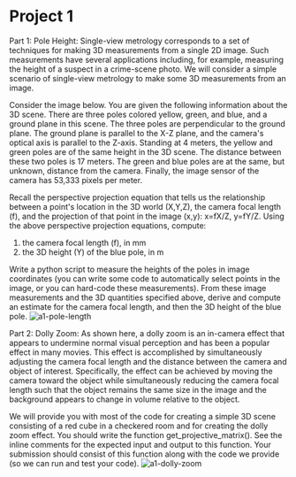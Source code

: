 # Project 1

Part 1: Pole Height: Single-view metrology corresponds to a set of techniques for making 3D measurements from a single 2D image. Such measurements have several applications including, for example, measuring the height of a suspect in a crime-scene photo. We will consider a simple scenario of single-view metrology to make some 3D measurements from an image.

Consider the image below. You are given the following information about the 3D scene. There are three poles colored yellow, green, and blue, and a ground plane in this scene. The three poles are perpendicular to the ground plane. The ground plane is parallel to the X-Z plane, and the camera's optical axis is parallel to the Z-axis. Standing at 4 meters, the yellow and green poles are of the same height in the 3D scene. The distance between these two poles is 17 meters. The green and blue poles are at the same, but unknown, distance from the camera. Finally, the image sensor of the camera has 53,333 pixels per meter.

Recall the perspective projection equation that tells us the relationship between a point's location in the 3D world (X,Y,Z), the camera focal length (f), and the projection of that point in the image (x,y): x=fX/Z, y=fY/Z. Using the above perspective projection equations, compute:

1. the camera focal length (f), in mm
2. the 3D height (Y) of the blue pole, in m

Write a python script to measure the heights of the poles in image coordinates (you can write some code to automatically select points in the image, or you can hard-code these measurements). From these image measurements and the 3D quantities specified above, derive and compute an estimate for the camera focal length, and then the 3D height of the blue pole.
![a1-pole-length](https://user-images.githubusercontent.com/90009524/189786372-f1fecd39-c8e0-43a4-a6d6-ac9968ef56f5.png)

Part 2: Dolly Zoom: As shown here, a dolly zoom is an in-camera effect that appears to undermine normal visual perception and has been a popular effect in many movies. This effect is accomplished by simultaneously adjusting the camera focal length and the distance between the camera and object of interest. Specifically, the effect can be achieved by moving the camera toward the object while simultaneously reducing the camera focal length such that the object remains the same size in the image and the background appears to change in volume relative to the object.

We will provide you with most of the code for creating a simple 3D scene consisting of a red cube in a checkered room and for creating the dolly zoom effect. You should write the function get_projective_matrix(). See the inline comments for the expected input and output to this function. Your submission should consist of this function along with the code we provide (so we can run and test your code).
![a1-dolly-zoom](https://user-images.githubusercontent.com/90009524/189786455-beb105fc-6d73-4753-82cd-7ff8a1ad1baa.gif)
